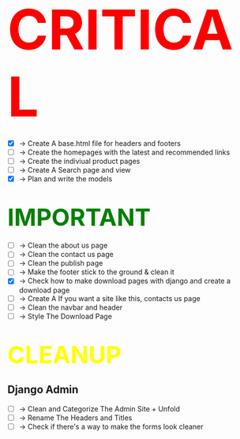 # <span style="color: red; font-size: 7rem">CRITICAL</span>

-   [x] -> Create A base.html file for headers and footers
-   [ ] -> Create the homepages with the latest and recommended links
-   [ ] -> Create the indiviual product pages
-   [ ] -> Create A Search page and view
-   [x] -> Plan and write the models

# <span style="color: green; font-size: 3rem">IMPORTANT</span>

-   [ ] -> Clean the about us page
-   [ ] -> Clean the contact us page
-   [ ] -> Clean the publish page
-   [ ] -> Make the footer stick to the ground & clean it
-   [x] -> Check how to make download pages with django and create a download page
-   [ ] -> Create A If you want a site like this, contacts us page
-   [ ] -> Clean the navbar and header
-   [ ] -> Style The Download Page

# <span style="color: yellow; font-size: 3rem">CLEANUP</span>

## Django Admin

-   [ ] -> Clean and Categorize The Admin Site + Unfold
-   [ ] -> Rename The Headers and Titles
-   [ ] -> Check if there's a way to make the forms look cleaner
